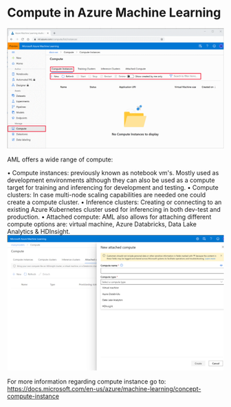 # Compute in Azure Machine Learning

![Compute_overview](compute_overview.png)

AML offers a wide range of compute:

• Compute instances: previously known as notebook vm's. Mostly used as development environments although they can also be used as a compute target for training and inferencing for development and testing. 
• Compute clusters: In case multi-node scaling capabilities are needed one could create a compute cluster.
• Inference clusters: Creating or connecting to an existing Azure Kubernetes cluster used for inferencing in both dev-test and production.
• Attached compute: AML also allows for attaching different compute options are: virtual machine, Azure Databricks, Data Lake Analytics & HDInsight.
![Attached_compute](attached_compute_overview.png)

 For more information regarding compute instance go to: https://docs.microsoft.com/en-us/azure/machine-learning/concept-compute-instance
